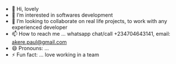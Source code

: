 - 👋 Hi, lovely 
- 👀 I’m interested in softwares development
- 💞️ I’m looking to collaborate on real life projects, to work with any experienced developer
- 📫 How to reach me ... whatsapp chat/call +234704643141, email: akere.paul@gmail.com
- 😄 Pronouns: ...
- ⚡ Fun fact: ... love working in a team

<!---
manpauloo/manpauloo is a ✨ special ✨ repository because its `README.md` (this file) appears on your GitHub profile.
You can click the Preview link to take a look at your changes.
--->
